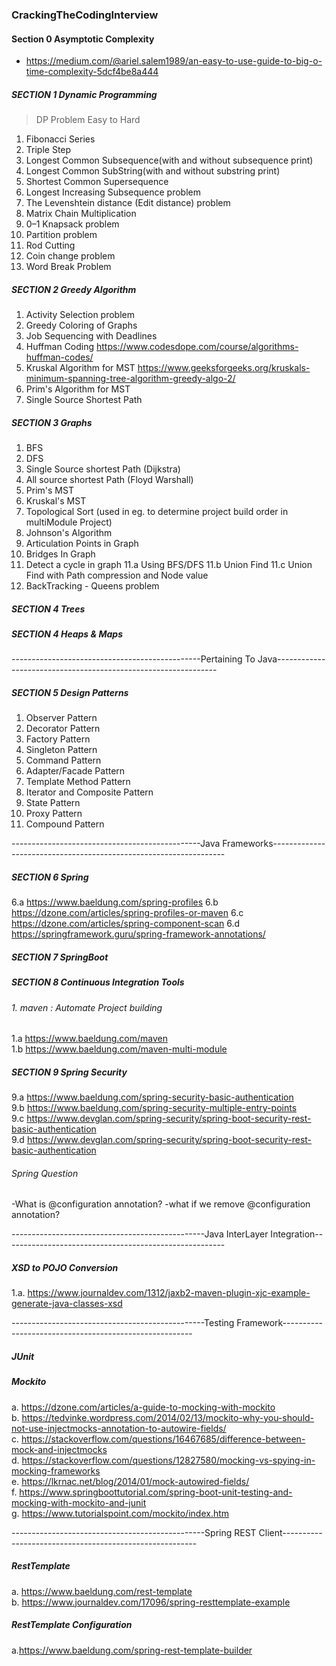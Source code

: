 ### CrackingTheCodingInterview
#### Section 0 Asymptotic Complexity  
 * https://medium.com/@ariel.salem1989/an-easy-to-use-guide-to-big-o-time-complexity-5dcf4be8a444
##### SECTION 1 Dynamic Programming

> DP Problem Easy to Hard

1. Fibonacci Series
2.  Triple Step
3. Longest Common Subsequence(with and without subsequence print)
4.  Longest Common SubString(with and without substring print)
5.  Shortest Common Supersequence
6.  Longest Increasing Subsequence problem
7. The Levenshtein distance (Edit distance) problem
8.  Matrix Chain Multiplication
9.  0–1 Knapsack problem
10.  Partition problem
11.  Rod Cutting
12.  Coin change problem
13.  Word Break Problem

##### SECTION 2 Greedy Algorithm
1. Activity Selection problem
2. Greedy Coloring of Graphs
3. Job Sequencing with Deadlines
4. Huffman Coding https://www.codesdope.com/course/algorithms-huffman-codes/
5. Kruskal Algorithm for MST https://www.geeksforgeeks.org/kruskals-minimum-spanning-tree-algorithm-greedy-algo-2/
6. Prim's Algorithm for MST
7. Single Source Shortest Path
##### SECTION 3 Graphs
1. BFS
2. DFS
3. Single Source shortest Path (Dijkstra)
4. All source shortest Path (Floyd Warshall)
5. Prim's MST
6. Kruskal's MST
7. Topological Sort (used in eg. to determine project build order in multiModule Project)
8. Johnson's Algorithm
9. Articulation Points in Graph
10. Bridges In Graph
11. Detect a cycle in graph
  11.a Using BFS/DFS
  11.b Union Find 
  11.c Union Find with Path compression and Node value
12. BackTracking - Queens problem

##### SECTION 4 Trees
##### SECTION 4 Heaps & Maps


-----------------------------------------------Pertaining To Java---------------------------------------------------------------
##### SECTION 5 Design Patterns
1. Observer Pattern
2. Decorator Pattern
3. Factory Pattern
4. Singleton Pattern
5. Command Pattern
6. Adapter/Facade Pattern
7. Template Method Pattern
8. Iterator and Composite Pattern
9. State Pattern
10. Proxy Pattern
11. Compound Pattern


-----------------------------------------------Java Frameworks------------------------------------------------------------------
##### SECTION 6 Spring
6.a https://www.baeldung.com/spring-profiles
6.b https://dzone.com/articles/spring-profiles-or-maven
6.c https://dzone.com/articles/spring-component-scan
6.d https://springframework.guru/spring-framework-annotations/
##### SECTION 7 SpringBoot
##### SECTION 8 Continuous Integration Tools
###### 1. maven : Automate Project building
1.a https://www.baeldung.com/maven <br />
1.b https://www.baeldung.com/maven-multi-module <br />
##### SECTION 9 Spring Security 
  9.a https://www.baeldung.com/spring-security-basic-authentication <br />
  9.b https://www.baeldung.com/spring-security-multiple-entry-points <br />
  9.c https://www.devglan.com/spring-security/spring-boot-security-rest-basic-authentication  <br />
  9.d https://www.devglan.com/spring-security/spring-boot-security-rest-basic-authentication
  
###### Spring Question
  -What is @configuration annotation?
  -what if we remove @configuration annotation?

------------------------------------------------Java InterLayer Integration-------------------------------------------------------
##### XSD to POJO Conversion
1.a. https://www.journaldev.com/1312/jaxb2-maven-plugin-xjc-example-generate-java-classes-xsd

------------------------------------------------Testing Framework-------------------------------------------------------
##### JUnit
##### Mockito
  a. https://dzone.com/articles/a-guide-to-mocking-with-mockito<br />
  b. https://tedvinke.wordpress.com/2014/02/13/mockito-why-you-should-not-use-injectmocks-annotation-to-autowire-fields/<br />
  c. https://stackoverflow.com/questions/16467685/difference-between-mock-and-injectmocks<br />
  d. https://stackoverflow.com/questions/12827580/mocking-vs-spying-in-mocking-frameworks<br />
  e. https://lkrnac.net/blog/2014/01/mock-autowired-fields/<br />
  f. https://www.springboottutorial.com/spring-boot-unit-testing-and-mocking-with-mockito-and-junit<br />
  g. https://www.tutorialspoint.com/mockito/index.htm

------------------------------------------------Spring REST Client--------------------------------------------------------
##### RestTemplate
  a. https://www.baeldung.com/rest-template<br />
  b. https://www.journaldev.com/17096/spring-resttemplate-example
##### RestTemplate Configuration 
  a.https://www.baeldung.com/spring-rest-template-builder<br />
